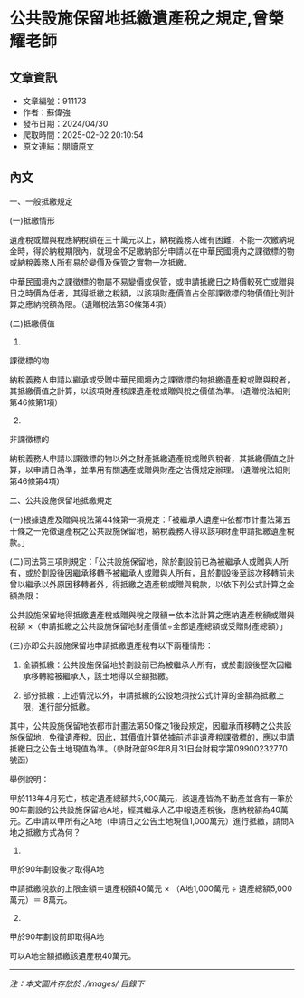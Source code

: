 # 公共設施保留地抵繳遺產稅之規定,曾榮耀老師

## 文章資訊
- 文章編號：911173
- 作者：蘇偉強
- 發布日期：2024/04/30
- 爬取時間：2025-02-02 20:10:54
- 原文連結：[閱讀原文](https://real-estate.get.com.tw/Columns/detail.aspx?no=911173)

## 內文
一、一般抵繳規定

(一)抵繳情形

遺產稅或贈與稅應納稅額在三十萬元以上，納稅義務人確有困難，不能一次繳納現金時，得於納稅期限內，就現金不足繳納部分申請以在中華民國境內之課徵標的物或納稅義務人所有易於變價及保管之實物一次抵繳。

中華民國境內之課徵標的物屬不易變價或保管，或申請抵繳日之時價較死亡或贈與日之時價為低者，其得抵繳之稅額，以該項財產價值占全部課徵標的物價值比例計算之應納稅額為限。（遺贈稅法第30條第4項）

(二)抵繳價值

1.

課徵標的物

納稅義務人申請以繼承或受贈中華民國境內之課徵標的物抵繳遺產稅或贈與稅者，其抵繳價值之計算，以該項財產核課遺產稅或贈與稅之價值為準。（遺贈稅法細則第46條第1項）

2.

非課徵標的

納稅義務人申請以課徵標的物以外之財產抵繳遺產稅或贈與稅者，其抵繳價值之計算，以申請日為準，並準用有關遺產或贈與財產之估價規定辦理。（遺贈稅法細則第46條第4項）

二、公共設施保留地抵繳規定

(一)根據遺產及贈與稅法第44條第一項規定：「被繼承人遺產中依都市計畫法第五十條之一免徵遺產稅之公共設施保留地，納稅義務人得以該項財產申請抵繳遺產稅款。」

(二)同法第三項則規定：「公共設施保留地，除於劃設前已為被繼承人或贈與人所有，或於劃設後因繼承移轉予被繼承人或贈與人所有，且於劃設後至該次移轉前未曾以繼承以外原因移轉者外，得抵繳之遺產稅或贈與稅款，以依下列公式計算之金額為限：

公共設施保留地得抵繳遺產稅或贈與稅之限額＝依本法計算之應納遺產稅額或贈與稅額 ×（申請抵繳之公共設施保留地財產價值÷全部遺產總額或受贈財產總額）」

(三)亦即公共設施保留地申請抵繳遺產稅有以下兩種情形：

1. 全額抵繳：公共設施保留地於劃設前已為被繼承人所有，或於劃設後歷次因繼承移轉給被繼承人，該土地得以全額抵繳。

2. 部分抵繳：上述情況以外，申請抵繳的公設地須按公式計算的金額為抵繳上限，進行部分抵繳。

其中，公共設施保留地依都市計畫法第50條之1後段規定，因繼承而移轉之公共設施保留地，免徵遺產稅。因此，其價值計算依據前述非遺產稅課徵標的，應以申請抵繳日之公告土地現值為準。（參財政部99年8月31日台財稅字第09900232770號函）

舉例說明：

甲於113年4月死亡，核定遺產總額共5,000萬元，該遺產皆為不動產並含有一筆於90年劃設的公共設施保留地A地，經其繼承人乙申報遺產稅後，應納稅額為40萬元。乙申請以甲所有之A地（申請日之公告土地現值1,000萬元）進行抵繳，請問A地之抵繳方式為何？

1.

甲於90年劃設後才取得A地

申請抵繳稅款的上限金額＝遺產稅額40萬元 × （A地1,000萬元 ÷ 遺產總額5,000萬元）＝ 8萬元。

2.

甲於90年劃設前即取得A地

可以A地全額抵繳該遺產稅40萬元。

---
*注：本文圖片存放於 ./images/ 目錄下*
